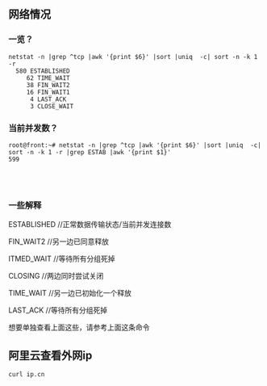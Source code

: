 ## 网络情况

### 一览？

    netstat -n |grep ^tcp |awk '{print $6}' |sort |uniq  -c| sort -n -k 1 -r
      580 ESTABLISHED
         62 TIME_WAIT
         38 FIN_WAIT2
         16 FIN_WAIT1
          4 LAST_ACK
          3 CLOSE_WAIT

### 当前并发数？



    root@front:~# netstat -n |grep ^tcp |awk '{print $6}' |sort |uniq  -c| sort -n -k 1 -r |grep ESTAB |awk '{print $1}'
    599


​	
​	
### 一些解释

ESTABLISHED     //正常数据传输状态/当前并发连接数

FIN_WAIT2       //另一边已同意释放

ITMED_WAIT          //等待所有分组死掉

CLOSING         //两边同时尝试关闭

TIME_WAIT       //另一边已初始化一个释放

LAST_ACK        //等待所有分组死掉


想要单独查看上面这些，请参考上面这条命令


## 阿里云查看外网ip 

```
curl ip.cn
```


